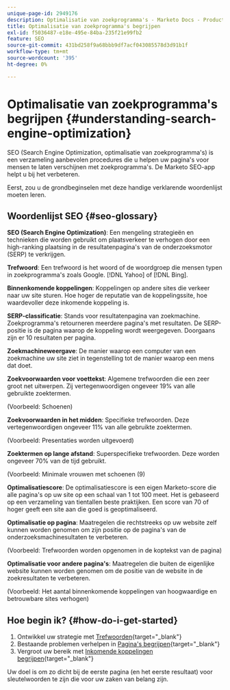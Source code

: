 ```yaml
---
unique-page-id: 2949176
description: Optimalisatie van zoekprogramma's - Marketo Docs - Productdocumentatie
title: Optimalisatie van zoekprogramma's begrijpen
exl-id: f5036487-e18e-495e-84ba-235f21e99fb2
feature: SEO
source-git-commit: 431bd258f9a68bbb9df7acf043085578d3d91b1f
workflow-type: tm+mt
source-wordcount: '395'
ht-degree: 0%

---
```


# Optimalisatie van zoekprogramma&#39;s begrijpen {#understanding-search-engine-optimization}

SEO (Search Engine Optimization, optimalisatie van zoekprogramma&#39;s) is een verzameling aanbevolen procedures die u helpen uw pagina&#39;s voor mensen te laten verschijnen met zoekprogramma&#39;s. De Marketo SEO-app helpt u bij het verbeteren.

Eerst, zou u de grondbeginselen met deze handige verklarende woordenlijst moeten leren.

## Woordenlijst SEO {#seo-glossary}

**SEO (Search Engine Optimization)**: Een mengeling strategieën en technieken die worden gebruikt om plaatsverkeer te verhogen door een high-ranking plaatsing in de resultatenpagina&#39;s van de onderzoeksmotor (SERP) te verkrijgen.

**Trefwoord**: Een trefwoord is het woord of de woordgroep die mensen typen in zoekprogramma&#39;s zoals Google. [!DNL Yahoo] of [!DNL Bing].

**Binnenkomende koppelingen**: Koppelingen op andere sites die verkeer naar uw site sturen. Hoe hoger de reputatie van de koppelingssite, hoe waardevoller deze inkomende koppeling is.

**SERP-classificatie**: Stands voor resultatenpagina van zoekmachine. Zoekprogramma&#39;s retourneren meerdere pagina&#39;s met resultaten. De SERP-positie is de pagina waarop de koppeling wordt weergegeven. Doorgaans zijn er 10 resultaten per pagina.

**Zoekmachineweergave**: De manier waarop een computer van een zoekmachine uw site ziet in tegenstelling tot de manier waarop een mens dat doet.

**Zoekvoorwaarden voor voettekst**: Algemene trefwoorden die een zeer groot net uitwerpen. Zij vertegenwoordigen ongeveer 19% van alle gebruikte zoektermen.

(Voorbeeld: Schoenen)

**Zoekvoorwaarden in het midden**: Specifieke trefwoorden. Deze vertegenwoordigen ongeveer 11% van alle gebruikte zoektermen.

(Voorbeeld: Presentaties worden uitgevoerd)

**Zoektermen op lange afstand**: Superspecifieke trefwoorden. Deze worden ongeveer 70% van de tijd gebruikt.

(Voorbeeld: Minimale vrouwen met schoenen (9)

**Optimalisatiescore**: De optimalisatiescore is een eigen Marketo-score die alle pagina&#39;s op uw site op een schaal van 1 tot 100 meet. Het is gebaseerd op een verzameling van tientallen beste praktijken. Een score van 70 of hoger geeft een site aan die goed is geoptimaliseerd.

**Optimalisatie op pagina**: Maatregelen die rechtstreeks op uw website zelf kunnen worden genomen om zijn positie op de pagina&#39;s van de onderzoeksmachinesultaten te verbeteren.

(Voorbeeld: Trefwoorden worden opgenomen in de koptekst van de pagina)

**Optimalisatie voor andere pagina&#39;s**: Maatregelen die buiten de eigenlijke website kunnen worden genomen om de positie van de website in de zoekresultaten te verbeteren.

(Voorbeeld: Het aantal binnenkomende koppelingen van hoogwaardige en betrouwbare sites verhogen)

## Hoe begin ik? {#how-do-i-get-started}

1. Ontwikkel uw strategie met [Trefwoorden](/help/marketo/product-docs/additional-apps/seo/keywords/seo-understanding-keywords.md){target="_blank"}
1. Bestaande problemen verhelpen in [Pagina&#39;s begrijpen](/help/marketo/product-docs/additional-apps/seo/pages/seo-understanding-pages.md){target="_blank"}
1. Vergroot uw bereik met [Inkomende koppelingen begrijpen](/help/marketo/product-docs/additional-apps/seo/inbound-links/seo-understanding-inbound-links.md){target="_blank"}

Uw doel is om zo dicht bij de eerste pagina (en het eerste resultaat) voor sleutelwoorden te zijn die voor uw zaken van belang zijn.
